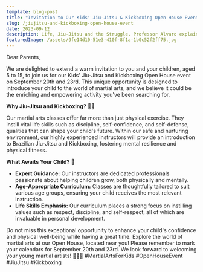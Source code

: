 ```yaml
---
template: blog-post
title: "Invitation to Our Kids' Jiu-Jitsu & Kickboxing Open House Event!"
slug: /jiujitsu-and-kickboxing-open-house-event
date: 2023-09-12
description: Life, Jiu-Jitsu and the Struggle. Professor Alvaro explains finding the motivation to train and improve.
featuredImage: /assets/9fe14d10-51e3-410f-8f1a-1b0c52f2ff75.jpg
---
```

Dear Parents,

We are delighted to extend a warm invitation to you and your children, aged 5 to 15, to join us for our Kids' Jiu-Jitsu and Kickboxing Open House event on September 20th and 23rd. This unique opportunity is designed to introduce your child to the world of martial arts, and we believe it could be the enriching and empowering activity you've been searching for.

**Why Jiu-Jitsu and Kickboxing?** 🥋🥊

Our martial arts classes offer far more than just physical exercise. They instill vital life skills such as discipline, self-confidence, and self-defense, qualities that can shape your child's future. Within our safe and nurturing environment, our highly experienced instructors will provide an introduction to Brazilian Jiu-Jitsu and Kickboxing, fostering mental resilience and physical fitness.

**What Awaits Your Child?** 🎉

* **Expert Guidance:** Our instructors are dedicated professionals passionate about helping children grow, both physically and mentally.
* **Age-Appropriate Curriculum:** Classes are thoughtfully tailored to suit various age groups, ensuring your child receives the most relevant instruction.
* **Life Skills Emphasis:** Our curriculum places a strong focus on instilling values such as respect, discipline, and self-respect, all of which are invaluable in personal development.

Do not miss this exceptional opportunity to enhance your child's confidence and physical well-being while having a great time. Explore the world of martial arts at our Open House, located near you! Please remember to mark your calendars for September 20th and 23rd. We look forward to welcoming your young martial artists! 💪🥋🥊 #MartialArtsForKids #OpenHouseEvent #JiuJitsu #Kickboxing 